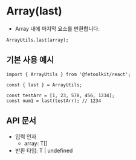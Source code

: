 # Array(last)

- Array 내에 마지막 요소를 반환합니다.

```tsx
ArrayUtils.last(array);
```

## 기본 사용 예시

```tsx
import { ArrayUtils } from '@fetoolkit/react';

const { last } = ArrayUtils;

const testArr = [1, 23, 578, 456, 1234];
const num1 = last(testArr); // 1234
```

## API 문서

- 입력 인자
  - array: T[]
- 반환 타입: T | undefined
